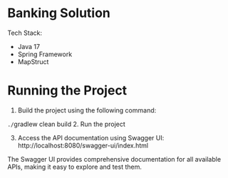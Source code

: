 # Banking Solution

Tech Stack:
* Java 17
* Spring Framework
* MapStruct

# Running the Project
1. Build the project using the following command:

`./`gradlew clean build
2. Run the project

3. Access the API documentation using Swagger UI:
   http://localhost:8080/swagger-ui/index.html

The Swagger UI provides comprehensive documentation for all available APIs, making it easy to explore and test them.

